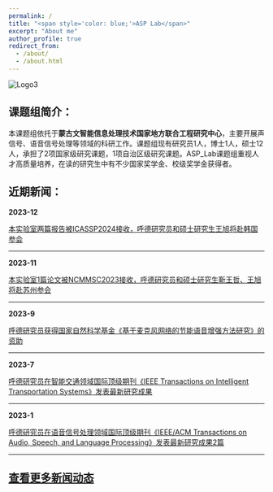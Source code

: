 ```yaml
---
permalink: /
title: "<span style='color: blue;'>ASP Lab</span>"
excerpt: "About me"
author_profile: true
redirect_from: 
  - /about/
  - /about.html
---
```

![Logo3](/images/logo3.gif)

## 课题组简介： 


本课题组依托于**蒙古文智能信息处理技术国家地方联合工程研究中心**，主要开展声信号、语音信号处理等领域的科研工作。课题组现有研究员1人，博士1人，硕士12人，承担了2项国家级研究课题，1项自治区级研究课题。ASP_Lab课题组重视人才高质量培养，在读的研究生中有不少国家奖学金、校级奖学金获得者。


##  近期新闻： 


**2023-12** 

[本实验室两篇报告被ICASSP2024接收，呼德研究员和硕士研究生王旭将赴韩国参会](/2023_12)

---

**2023-11** 

[本实验室1篇论文被NCMMSC2023接收，呼德研究员和硕士研究生靳王哲、王旭将赴苏州参会](/2023_11)

---

**2023-9** 

[呼德研究员获得国家自然科学基金《基于麦克风网络的节能语音增强方法研究》的资助](/2023_9)

---

**2023-7** 

[呼德研究员在智能交通领域国际顶级期刊《IEEE Transactions on Intelligent Transportation Systems》发表最新研究成果](/2023_7)

---

**2023-1** 

[呼德研究员在语音信号处理领域国际顶级期刊《IEEE/ACM Transactions on Audio, Speech, and Language Processing》发表最新研究成果2篇](/2023_1)

---

## [查看更多新闻动态](/News_Updates)


